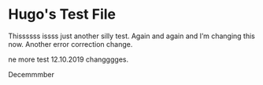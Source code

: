 # Hugo's Test File

Thissssss issss just another silly test. Again and again and I’m changing this now. Another error correction change.

ne more test 12.10.2019 changggges.

Decemmmber
